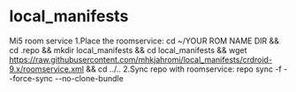 # local_manifests
Mi5 room service
1.Place the roomservice: cd ~/YOUR ROM NAME DIR && cd .repo && mkdir local_manifests && cd local_manifests && wget https://raw.githubusercontent.com/mhkjahromi/local_manifests/crdroid-9.x/roomservice.xml && cd ../..
2.Sync repo with roomservice: repo sync -f --force-sync --no-clone-bundle
